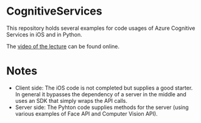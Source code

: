 # CognitiveServices
This repository holds several examples for code usages of Azure Cognitive Services in iOS and in Python.

The [video of the lecture](https://www.youtube.com/watch?v=sXaHVVyVV2Y) can be found online.

# Notes
- Client side: The iOS code is not completed but supplies a good starter. In general it bypasses the dependency of a server in the middle and uses an SDK that simply wraps the API calls.
- Server side: The Pyhton code supplies methods for the server (using various examples of Face API and Computer Vision API).
